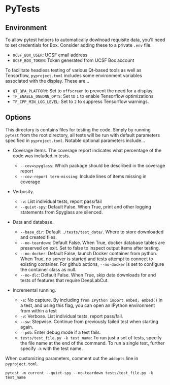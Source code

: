 # PyTests

## Environment

To allow pytest helpers to automatically dowlnoad requisite data, you'll need to
set credentials for Box. Consider adding these to a private `.env` file.

- `UCSF_BOX_USER`: UCSF email address
- `UCSF_BOX_TOKEN`: Token generated from UCSF Box account

To facilitate headless testing of various Qt-based tools as well as Tensorflow,
`pyproject.toml` includes some environment variables associated with the
display. These are...

- `QT_QPA_PLATFORM`: Set to `offscreen` to prevent the need for a display.
- `TF_ENABLE_ONEDNN_OPTS`: Set to `1` to enable Tensorflow optimizations.
- `TF_CPP_MIN_LOG_LEVEL`: Set to `2` to suppress Tensorflow warnings.

<!-- - `DISPLAY`: Set to `:0` to prevent the need for a display. -->

## Options

This directory is contains files for testing the code. Simply by running
`pytest` from the root directory, all tests will be run with default parameters
specified in `pyproject.toml`. Notable optional parameters include...

- Coverage items. The coverage report indicates what percentage of the code was
    included in tests.

    - `--cov=spyglass`: Which package should be described in the coverage report
    - `--cov-report term-missing`: Include lines of items missing in coverage

- Verbosity.

    - `-v`: List individual tests, report pass/fail
    - `--quiet-spy`: Default False. When True, print and other logging statements
        from Spyglass are silenced.

- Data and database.

    - `--base_dir`: Default `./tests/test_data/`. Where to store downloaded and
        created files.
    - `--no-teardown`: Default False. When True, docker database tables are
        preserved on exit. Set to false to inspect output items after testing.
    - `--no-docker`: Default False, launch Docker container from python. When
        True, no server is started and tests attempt to connect to existing
        container. For github actions, `--no-docker` is set to configure the
        container class as null.
    - `--no-dlc`: Default False. When True, skip data downloads for and tests of
        features that require DeepLabCut.

- Incremental running.

    - `-s`: No capture. By including `from IPython import embed; embed()` in a
        test, and using this flag, you can open an IPython environment from within
        a test
    - `-v`: Verbose. List individual tests, report pass/fail.
    - `--sw`: Stepwise. Continue from previously failed test when starting again.
    - `--pdb`: Enter debug mode if a test fails.
    - `tests/test_file.py -k test_name`: To run just a set of tests, specify the
        file name at the end of the command. To run a single test, further specify
        `-k` with the test name.

When customizing parameters, comment out the `addopts` line in `pyproject.toml`.

```console
pytest -m current --quiet-spy --no-teardown tests/test_file.py -k test_name
```
